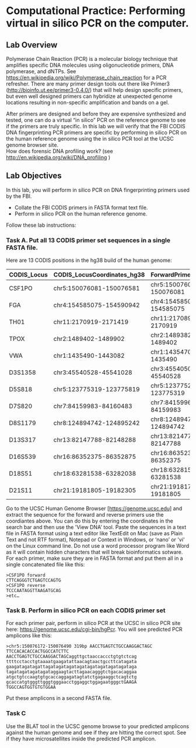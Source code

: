 # Computational Practice: Performing virtual in silico PCR on the computer. 

## Lab Overview
Polymerase Chain Reaction (PCR) is a molecular biology technique that amplifies specific DNA molecules using oligonucleotide primers, DNA polymerase, and dNTPs.  See https://en.wikipedia.org/wiki/Polymerase_chain_reaction for a PCR refresher.  There are many primer design tools out there like Primer3 (http://bioinfo.ut.ee/primer3-0.4.0/) that will help design specific primers, but even well designed primers can hybridize at unexpected genome locations resulting in non-specific amplification and bands on a gel.

After primers are designed and before they are expensive synthesized and tested, one can do a virtual “in silico” PCR on the reference genome to see if the primers are truly specific.  In this lab we will verify that the FBI CODIS DNA fingerprinting PCR primers are specific by performing in silico PCR on the human reference genome using the in silico PCR tool at the UCSC genome browser site.  
How does forensic DNA profiling work?  (see http://en.wikipedia.org/wiki/DNA_profiling )

## Lab Objectives
In this lab, you will perform in silico PCR on DNA fingerprinting primers used by the FBI.
*	Collate the FBI CODIS primers in FASTA format text file.
*	Perform in silico PCR on the human reference genome.

Follow these lab instructions:

### Task A. Put all 13 CODIS primer set sequences in a single FASTA file.

Here are 13 CODIS positions in the hg38 build of the human genome:

CODIS_Locus|CODIS_LocusCoordinates_hg38|ForwardPrimerPosition|ReversePrimerPosition
-------|-------------------------|-------------------------|-------------------------|
CSF1PO|chr5:150076081-150076581|chr5:150076061-150076081|chr5:150076581-150076601
FGA|chr4:154585075-154590942|chr4:154585055-154585075|chr4:154590942-154590962
TH01|chr11:2170919-2171419|chr11:2170899-2170919|chr11:2171419-2171439
TPOX|chr2:1489402-1489902|chr2:1489382-1489402|chr2:1489902-1489922
VWA|chr1:1435490-1443082|chr1:1435470-1435490|chr1:1443082-1443102
D3S1358|chr3:45540528-45541028|chr3:45540508-45540528|chr3:45541028-45541048
D5S818|chr5:123775319-123775819|chr5:123775299-123775319|chr5:123775819-123775839
D7S820|chr7:84159983-84160483|chr7:84159963-84159983|chr7:84160483-84160503
D8S1179|chr8:124894742-124895242|chr8:124894722-124894742|chr8:124895242-124895262
D13S317|chr13:82147788-82148288|chr13:82147768-82147788|chr13:82148288-82148308
D16S539|chr16:86352375-86352875|chr16:86352355-86352375|chr16:86352875-86352895
D18S51|chr18:63281538-63282038|chr18:63281518-63281538|chr18:63282038-63282058
D21S11|chr21:19181805-19182305|chr21:19181785-19181805|chr21:19182305-1918232

Go to the UCSC Human Genome Browser [https://genome.ucsc.edu] and extract the sequence for the forward and reverse primers use the coordiantes above. You can do this by entering the coordinates in the search bar and then use the 'View DNA' tool. Paste the sequences in a text file in FASTA format using a text editor like TextEdit on Mac (save as Plain Text and not RTF format), Notepad or Context in Windows, or  ‘nano’ or 'vi' on the Linux command line.  Do not use a word processor program like Word as it will contain hidden characters that will break bioinformatics sotware.  For each primer, make sure they are in FASTA format and put them all in a single concatenated file like this:
```
>CSF1PO forward
CTTCAGGGTCTGAGTCCAGTG
>CSF1PO reverse
TCCCAATAGGTTAAGATGCAG
>etc…
```

### Task B. Perform in silico PCR on each CODIS primer set
For each primer pair, perform in silico PCR at the UCSC in silico PCR site here: https://genome.ucsc.edu/cgi-bin/hgPcr.  You will see predicted PCR amplicons like this:

```
>chr5:150076172-150076490 319bp AACCTGAGTCTGCCAAGGACTAGC TTCCACACACCACTGGCCATCTTC
AACCTGAGTCTGCCAAGGACTAGCaggttgctaaccaccctgtgtctcag
ttttcctacctgtaaaatgaagatattaacagtaactgccttcatagata
gaagatagatagattagatagatagatagatagatagatagatagataga
tagatagatagatagataggaagtacttagaacagggtctgacacaggaa
atgctgtccaagtgtgcaccaggagatagtatctgagaaggctcagtctg
gcaccatgtgggttgggtgggaacctggaggctggagaatgggctGAAGA
TGGCCAGTGGTGTGTGGAA
```

Put these amplicons in a second FASTA file.  

### Task C
Use the BLAT tool in the UCSC genome browse to your predicted amplicons against the human genome and see if they are hitting the correct spot.  See if they have microsatellites inside the predicted PCR amplicon.
